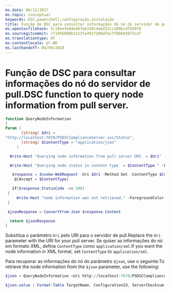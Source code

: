 ```yaml
---
ms.date: 06/12/2017
ms.topic: conceptual
keywords: DSC,powershell,configuração,instalação
title: Função de DSC para consultar informações do nó do servidor de pull.
ms.openlocfilehash: 5c10eefe9ded4fe6339c4e6252cc189bcd793978
ms.sourcegitcommit: cf195b090b3223fa4917206dfec7f0b603873cdf
ms.translationtype: HT
ms.contentlocale: pt-BR
ms.lasthandoff: 04/09/2018
---
```

# <a name="dsc-function-to-query-node-information-from-pull-server"></a><span data-ttu-id="6ef3f-103">Função de DSC para consultar informações do nó do servidor de pull.</span><span class="sxs-lookup"><span data-stu-id="6ef3f-103">DSC function to query node information from pull server.</span></span>

```powershell
function QueryNodeInformation
{
Param (
       [string] $Uri =
"http://localhost:7070/PSDSCComplianceServer.svc/Status",
       [string] $ContentType = "application/json"
     )

  Write-Host "Querying node information from pull server URI  = $Uri" -ForegroundColor Green

  Write-Host "Querying node status in content type  = $ContentType " -ForegroundColor Green

   $response = Invoke-WebRequest -Uri $Uri -Method Get -ContentType $ContentType -UseDefaultCredentials -Headers
    @{Accept = $ContentType}

   if($response.StatusCode -ne 200)
 {
     Write-Host "node information was not retrieved." -ForegroundColor Red
 }

 $jsonResponse = ConvertFrom-Json $response.Content

  return $jsonResponse
}
```

<span data-ttu-id="6ef3f-104">Substitua o parâmetro `Uri` pelo URI para o servidor de pull.</span><span class="sxs-lookup"><span data-stu-id="6ef3f-104">Replace the `Uri` parameter with the URI for your pull server.</span></span> <span data-ttu-id="6ef3f-105">Se quiser as informações do nó em formato XML, defina `ContentType` como `application/xml`.</span><span class="sxs-lookup"><span data-stu-id="6ef3f-105">If you want the node information in XML format, set `ContentType` to `application/xml`.</span></span>

<span data-ttu-id="6ef3f-106">Para recuperar as informações do nó do parâmetro `$json`, use o seguinte:</span><span class="sxs-lookup"><span data-stu-id="6ef3f-106">To retrieve the node information from the `$json` parameter, use the following:</span></span>

```powershell
$json = QueryNodeInformation –Uri http://localhost:7070/PSDSCComplianceServer.svc/Status

$json.value | Format-Table TargetName, ConfigurationId, ServerChecksum, NodeCompliant, LastComplianceTime, StatusCode
```